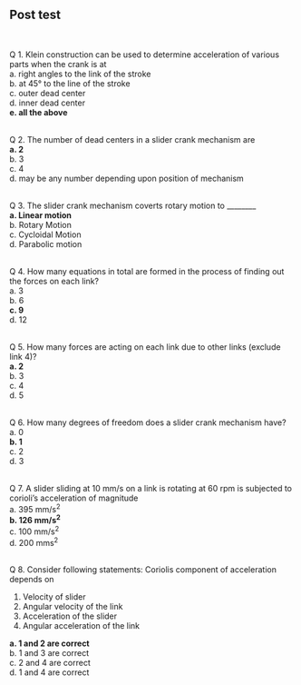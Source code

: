 ## Post test
<br>

Q 1. Klein construction can be used to determine acceleration of various parts when the crank is at<br>
a. right angles to the link of the stroke<br>
b. at 45° to the line of the stroke<br>
c. outer dead center<br>
d. inner dead center<br>
<b>e. all the above</b><br><br>

Q 2. The number of dead centers in a slider crank mechanism are<br>
<b>a. 2</b><br>
b. 3<br>
c. 4<br>
d. may be any number depending upon position of mechanism<br><br>

Q 3. The slider crank mechanism coverts rotary motion to ________<br>
<b>a. Linear motion</b><br>
b. Rotary Motion<br>
c. Cycloidal Motion<br>
d. Parabolic motion<br><br>

Q 4. How many equations in total are formed in the process of finding out the forces on each link?<br>
a. 3<br>
b. 6<br>
<b>c. 9</b><br>
d. 12<br><br>

Q 5. How many forces are acting on each link due to other links (exclude link 4)?<br>
<b>a. 2</b><br>
b. 3<br>
c. 4<br>
d. 5<br><br>

Q 6. How many degrees of freedom does a slider crank mechanism have?<br>
a. 0<br>
<b>b. 1</b><br>
c. 2<br>
d. 3<br><br>

Q 7. A slider sliding at 10 mm/s on a link is rotating at 60 rpm is subjected to corioli’s acceleration of magnitude<br>
a. 395 mm/s<sup>2</sup><br>
<b>b. 126 mm/s<sup>2</sup></b><br>
c. 100 mm/s<sup>2</sup><br>
d. 200 mms<sup>2</sup><br><br>


Q 8. Consider following statements:
Coriolis component of acceleration depends on<br>

  1. Velocity of slider<br>
  2. Angular velocity of the link<br>
  3. Acceleration of the slider<br>
  4. Angular acceleration of the link<br>

<b>a. 1 and 2 are correct</b><br>
b. 1 and 3 are correct<br>
c. 2 and 4 are correct<br>
d. 1 and 4 are correct<br><br>
